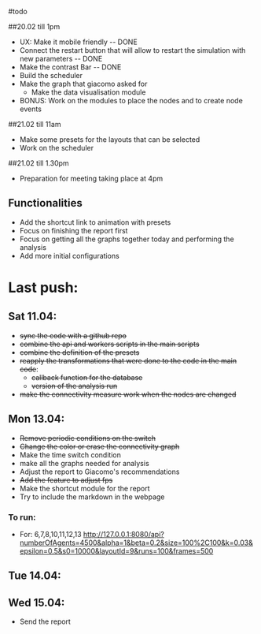 #todo

##20.02 till 1pm

- UX: Make it mobile friendly -- DONE
- Connect the restart button that will allow to restart the simulation with new parameters -- DONE
- Make the contrast Bar -- DONE
- Build the scheduler
- Make the graph that giacomo asked for
  - Make the data visualisation module
- BONUS: Work on the modules to place the nodes and to create node events

##21.02 till 11am

- Make some presets for the layouts that can be selected
- Work on the scheduler

##21.02 till 1.30pm

- Preparation for meeting taking place at 4pm

## Functionalities

- Add the shortcut link to animation with presets
- Focus on finishing the report first
- Focus on getting all the graphs together today and performing the analysis
- Add more initial configurations

# Last push:

## Sat 11.04:

- ~~sync the code with a github repo~~
- ~~combine the api and workers scripts in the main scripts~~
- ~~combine the definition of the presets~~
- ~~reapply the transformations that were done to the code in the main code~~:
  - ~~callback function for the database~~
  - ~~version of the analysis run~~
- ~~make the connectivity measure work when the nodes are changed~~

## Mon 13.04:

- ~~Remove periodic conditions on the switch~~
- ~~Change the color or erase the connectivity graph~~
- Make the time switch condition
- make all the graphs needed for analysis
- Adjust the report to Giacomo's recommendations
- ~~Add the feature to adjust fps~~
- Make the shortcut module for the report
- Try to include the markdown in the webpage

### To run:

- For: 6,7,8,10,11,12,13
  http://127.0.0.1:8080/api?numberOfAgents=4500&alpha=1&beta=0.2&size=100%2C100&k=0.03&epsilon=0.5&s0=10000&layoutId=9&runs=100&frames=500

## Tue 14.04:

## Wed 15.04:

- Send the report
